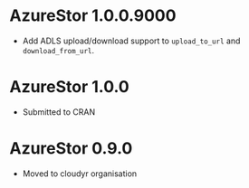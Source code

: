 # AzureStor 1.0.0.9000

* Add ADLS upload/download support to `upload_to_url` and `download_from_url`.

# AzureStor 1.0.0

* Submitted to CRAN

# AzureStor 0.9.0

* Moved to cloudyr organisation
